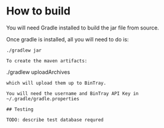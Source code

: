 # How to build

You will need Gradle installed to build the jar file from source.

Once gradle is installed, all you will need to do is:

```
./gradlew jar

To create the maven artifacts:

```
./gradlew uploadArchives
```
which will upload them up to BinTray.

You will need the username and BinTray API Key in ~/.gradle/gradle.properties

## Testing

TODO: describe test database requred

